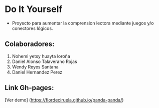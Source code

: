 # Do It Yourself

- Proyecto para aumentar la comprension lectora mediante juegos y/o conectores lógicos.

## Colaboradores:

1. Nohemi yetsy huayta loroña
1. Daniel Alonso Talaverano Rojas
1. Wendy Reyes Santana
1. Daniel Hernandez Perez

## Link Gh-pages:

[Ver demo] (https://flordeciruela.github.io/panda-panda/)
